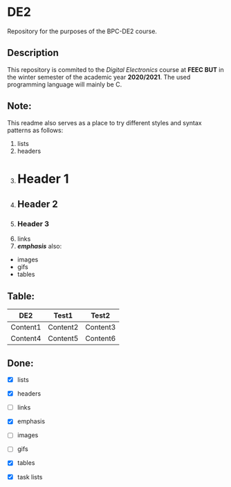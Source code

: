 # DE2
Repository for the purposes of the BPC-DE2 course.

## Description
This repository is commited to the *Digital Electronics* course at **FEEC BUT** in the winter semester of the academic year **2020/2021**. The used programming language will mainly be C.

## Note:
This readme also serves as a place to try different styles and syntax patterns as follows:

1. lists
2. headers
  1. # Header 1
  2. ## Header 2
  3. ### Header 3
3. links
4. **_emphasis_**
also:
  - images
  - gifs
  - tables

## Table:

DE2 | Test1 | Test2
----|-------|------
Content1 | Content2 | Content3
Content4 | Content5 | Content6




## Done:
- [x] lists
- [x] headers
- [ ] links
- [x] emphasis
- [ ] images
- [ ] gifs
- [x] tables
- [x] task lists

